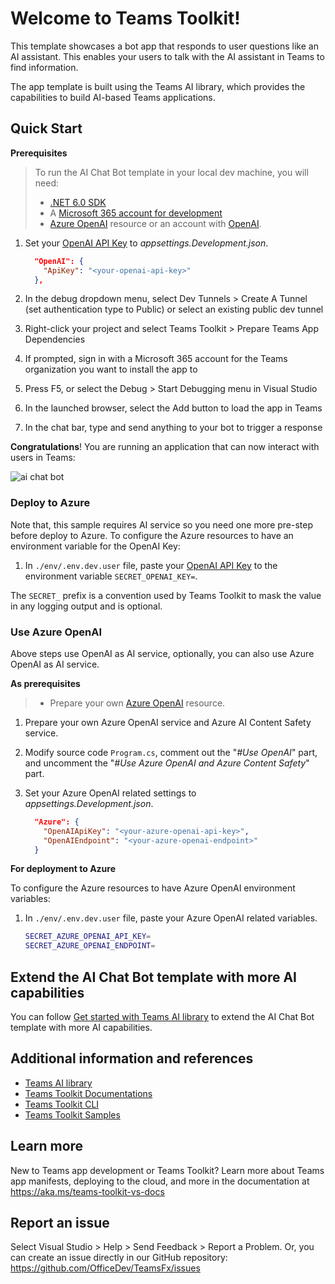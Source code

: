 # Welcome to Teams Toolkit!

This template showcases a bot app that responds to user questions like an AI assistant. This enables your users to talk with the AI assistant in Teams to find information.

The app template is built using the Teams AI library, which provides the capabilities to build AI-based Teams applications.

## Quick Start

**Prerequisites**
> To run the AI Chat Bot template in your local dev machine, you will need:
>
> - [.NET 6.0 SDK](https://dotnet.microsoft.com/download/dotnet/6.0)
> - A [Microsoft 365 account for development](https://docs.microsoft.com/microsoftteams/platform/toolkit/accounts)
> - [Azure OpenAI](https://aka.ms/oai/access) resource or an account with [OpenAI](https://platform.openai.com).

1. Set your [OpenAI API Key](https://openai.com/api/) to *appsettings.Development.json*.

    ```json
      "OpenAI": {
        "ApiKey": "<your-openai-api-key>"
      },
    ```
1. In the debug dropdown menu, select Dev Tunnels > Create A Tunnel (set authentication type to Public) or select an existing public dev tunnel
1. Right-click your project and select Teams Toolkit > Prepare Teams App Dependencies
1. If prompted, sign in with a Microsoft 365 account for the Teams organization you want 
to install the app to
1. Press F5, or select the Debug > Start Debugging menu in Visual Studio
1. In the launched browser, select the Add button to load the app in Teams
1. In the chat bar, type and send anything to your bot to trigger a response

**Congratulations**! You are running an application that can now interact with users in Teams:

![ai chat bot](https://user-images.githubusercontent.com/7642967/258726187-8306610b-579e-4301-872b-1b5e85141eff.png)

### Deploy to Azure

Note that, this sample requires AI service so you need one more pre-step before deploy to Azure. To configure the Azure resources to have an environment variable for the OpenAI Key:

1. In `./env/.env.dev.user` file, paste your [OpenAI API Key](https://openai.com/api/) to the environment variable `SECRET_OPENAI_KEY=`.

The `SECRET_` prefix is a convention used by Teams Toolkit to mask the value in any logging output and is optional.

### Use Azure OpenAI

Above steps use OpenAI as AI service, optionally, you can also use Azure OpenAI as AI service.

**As prerequisites**
> - Prepare your own [Azure OpenAI](https://aka.ms/oai/access) resource.

1. Prepare your own Azure OpenAI service and Azure AI Content Safety service.
1. Modify source code `Program.cs`, comment out the "*#Use OpenAI*" part, and uncomment the "*#Use Azure OpenAI and Azure Content Safety*" part.

1. Set your Azure OpenAI related settings to *appsettings.Development.json*.

    ```json
      "Azure": {
        "OpenAIApiKey": "<your-azure-openai-api-key>",
        "OpenAIEndpoint": "<your-azure-openai-endpoint>"
      }
    ```

**For deployment to Azure**

To configure the Azure resources to have Azure OpenAI environment variables:

1. In `./env/.env.dev.user` file, paste your Azure OpenAI related variables.

    ```bash
    SECRET_AZURE_OPENAI_API_KEY=
    SECRET_AZURE_OPENAI_ENDPOINT=
    ```

## Extend the AI Chat Bot template with more AI capabilities

You can follow [Get started with Teams AI library](https://learn.microsoft.com/en-us/microsoftteams/platform/bots/how-to/teams%20conversational%20ai/how-conversation-ai-get-started) to extend the AI Chat Bot template with more AI capabilities.

## Additional information and references
- [Teams AI library](https://aka.ms/teams-ai-library)
- [Teams Toolkit Documentations](https://docs.microsoft.com/microsoftteams/platform/toolkit/teams-toolkit-fundamentals)
- [Teams Toolkit CLI](https://docs.microsoft.com/microsoftteams/platform/toolkit/teamsfx-cli)
- [Teams Toolkit Samples](https://github.com/OfficeDev/TeamsFx-Samples)

## Learn more

New to Teams app development or Teams Toolkit? Learn more about 
Teams app manifests, deploying to the cloud, and more in the documentation 
at https://aka.ms/teams-toolkit-vs-docs

## Report an issue

Select Visual Studio > Help > Send Feedback > Report a Problem. 
Or, you can create an issue directly in our GitHub repository: 
https://github.com/OfficeDev/TeamsFx/issues
